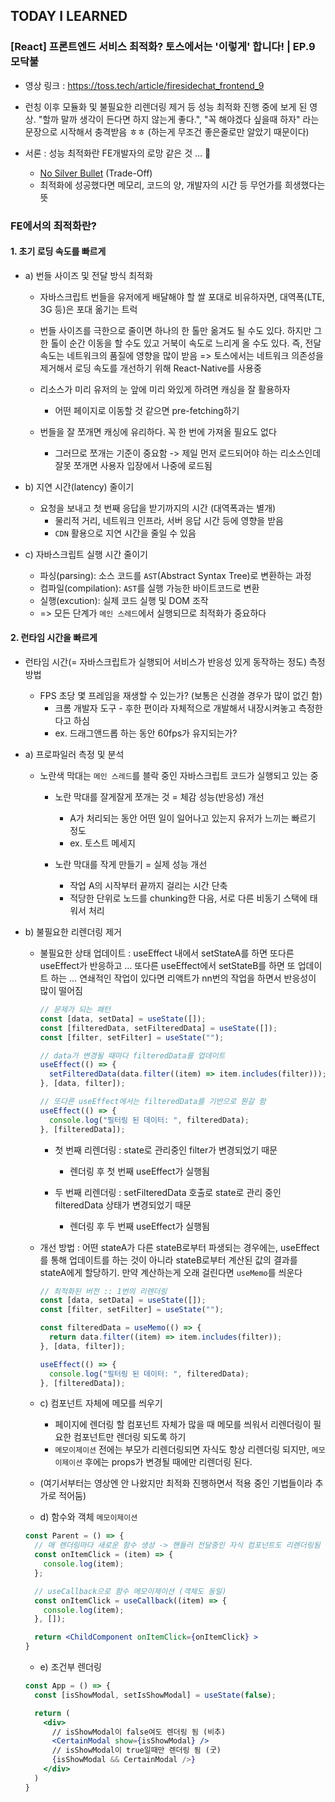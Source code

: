 ## TODAY I LEARNED

### [React] 프론트엔드 서비스 최적화? 토스에서는 '이렇게' 합니다! | EP.9 모닥불

- 영상 링크 : https://toss.tech/article/firesidechat_frontend_9

- 런칭 이후 모듈화 및 불필요한 리렌더링 제거 등 성능 최적화 진행 중에 보게 된 영상. "할까 말까 생각이 든다면 하지 않는게 좋다.", "꼭 해야겠다 싶을때 하자" 라는 문장으로 시작해서 충격받음 ㅎㅎ (하는게 무조건 좋은줄로만 알았기 때문이다)

- 서론 : 성능 최적화란 FE개발자의 로망 같은 것 … 🥹
  - [No Silver Bullet](https://en.wikipedia.org/wiki/No_Silver_Bullet) (Trade-Off)
  - 최적화에 성공했다면 메모리, 코드의 양, 개발자의 시간 등 무언가를 희생했다는 뜻

### FE에서의 최적화란?

#### 1. 초기 로딩 속도를 빠르게

- a) 번들 사이즈 및 전달 방식 최적화

  - 자바스크립트 번들을 유저에게 배달해야 할 쌀 포대로 비유하자면, 대역폭(LTE, 3G 등)은 포대 옮기는 트럭

  - 번들 사이즈를 극한으로 줄이면 하나의 한 톨만 옮겨도 될 수도 있다. 하지만 그 한 톨이 순간 이동을 할 수도 있고 거북이 속도로 느리게 올 수도 있다. 즉, 전달 속도는 네트워크의 품질에 영향을 많이 받음 => 토스에서는 네트워크 의존성을 제거해서 로딩 속도를 개선하기 위해 React-Native를 사용중
  - 리소스가 미리 유저의 눈 앞에 미리 와있게 하려면 캐싱을 잘 활용하자
    - 어떤 페이지로 이동할 것 같으면 pre-fetching하기
  - 번들을 잘 쪼개면 캐싱에 유리하다. 꼭 한 번에 가져올 필요도 없다
    - 그러므로 쪼개는 기준이 중요함 -> 제일 먼저 로드되어야 하는 리소스인데 잘못 쪼개면 사용자 입장에서 나중에 로드됨

- b) 지연 시간(latency) 줄이기

  - 요청을 보내고 첫 번째 응답을 받기까지의 시간 (대역폭과는 별개)
    - 물리적 거리, 네트워크 인프라, 서버 응답 시간 등에 영향을 받음
    - `CDN` 활용으로 지연 시간을 줄일 수 있음

- c) 자바스크립트 실행 시간 줄이기
  - 파싱(parsing): 소스 코드를 `AST`(Abstract Syntax Tree)로 변환하는 과정
  - 컴파일(compilation): `AST`를 실행 가능한 바이트코드로 변환
  - 실행(excution): 실제 코드 실행 및 DOM 조작
  - => 모든 단계가 `메인 스레드`에서 실행되므로 최적화가 중요하다

#### 2. 런타임 시간을 빠르게

- 런타임 시간(= 자바스크립트가 실행되어 서비스가 반응성 있게 동작하는 정도) 측정 방법

  - FPS 초당 몇 프레임을 재생할 수 있는가? (보통은 신경쓸 경우가 많이 없긴 함)
    - 크롬 개발자 도구 - 후한 편이라 자체적으로 개발해서 내장시켜놓고 측정한다고 하심
    - ex. 드래그앤드롭 하는 동안 60fps가 유지되는가?

- a) 프로파일러 측정 및 분석

  - 노란색 막대는 `메인 스레드`를 블락 중인 자바스크립트 코드가 실행되고 있는 중

    - 노란 막대를 잘게잘게 쪼개는 것 = 체감 성능(반응성) 개선

      - A가 처리되는 동안 어떤 일이 일어나고 있는지 유저가 느끼는 빠르기 정도
      - ex. 토스트 메세지

    - 노란 막대를 작게 만들기 = 실제 성능 개선
      - 작업 A의 시작부터 끝까지 걸리는 시간 단축
      - 적당한 단위로 노드를 chunking한 다음, 서로 다른 비동기 스택에 태워서 처리

- b) 불필요한 리렌더링 제거

  - 불필요한 상태 업데이트 : useEffect 내에서 setStateA를 하면 또다른 useEffect가 반응하고 … 또다른 useEffect에서 setStateB를 하면 또 업데이트 하는 … 연쇄적인 작업이 있다면 리액트가 nn번의 작업을 하면서 반응성이 많이 떨어짐

    ```jsx
    // 문제가 되는 패턴
    const [data, setData] = useState([]);
    const [filteredData, setFilteredData] = useState([]);
    const [filter, setFilter] = useState("");

    // data가 변경될 때마다 filteredData를 업데이트
    useEffect(() => {
      setFilteredData(data.filter((item) => item.includes(filter)));
    }, [data, filter]);

    // 또다른 useEffect에서는 filteredData를 기반으로 뭔갈 함
    useEffect(() => {
      console.log("필터링 된 데이터: ", filteredData);
    }, [filteredData]);
    ```

    - 첫 번째 리렌더링 : state로 관리중인 filter가 변경되었기 때문

      - 렌더링 후 첫 번째 useEffect가 실행됨

    - 두 번째 리렌더링 : setFilteredData 호출로 state로 관리 중인 filteredData 상태가 변경되었기 때문
      - 렌더링 후 두 번째 useEffect가 실행됨

  - 개선 방법 : 어떤 stateA가 다른 stateB로부터 파생되는 경우에는, useEffect를 통해 업데이트를 하는 것이 아니라 stateB로부터 계산된 값의 결과를 stateA에게 할당하기. 만약 계산하는게 오래 걸린다면 `useMemo`를 씌운다

    ```jsx
    // 최적화된 버전 :: 1번의 리렌더링
    const [data, setData] = useState([]);
    const [filter, setFilter] = useState("");

    const filteredData = useMemo(() => {
      return data.filter((item) => item.includes(filter));
    }, [data, filter]);

    useEffect(() => {
      console.log("필터링 된 데이터: ", filteredData);
    }, [filteredData]);
    ```

  - c) 컴포넌트 자체에 메모를 씌우기

    - 페이지에 렌더링 할 컴포넌트 자체가 많을 때 메모를 씌워서 리렌더링이 필요한 컴포넌트만 렌더링 되도록 하기
    - `메모이제이션` 전에는 부모가 리렌더링되면 자식도 항상 리렌더링 되지만, `메모이제이션` 후에는 props가 변경될 때에만 리렌더링 된다.

  - (여기서부터는 영상엔 안 나왔지만 최적화 진행하면서 적용 중인 기법들이라 추가로 적어둠)
  - d) 함수와 객체 `메모이제이션`

  ```jsx
  const Parent = () => {
    // 매 렌더링마다 새로운 함수 생성 -> 핸들러 전달중인 자식 컴포넌트도 리렌더링됨
    const onItemClick = (item) => {
      console.log(item);
    };

    // useCallback으로 함수 메모이제이션 (객체도 동일)
    const onItemClick = useCallback((item) => {
      console.log(item);
    }, []);

    return <ChildComponent onItemClick={onItemClick} >
  }
  ```

  - e) 조건부 렌더링

  ```jsx
  const App = () => {
    const [isShowModal, setIsShowModal] = useState(false);

    return (
      <div>
        // isShowModal이 false여도 렌더링 됨 (비추)
        <CertainModal show={isShowModal} />
        // isShowModal이 true일때만 렌더링 됨 (굿)
        {isShowModal && CertainModal />}
      </div>
    )
  }
  ```
